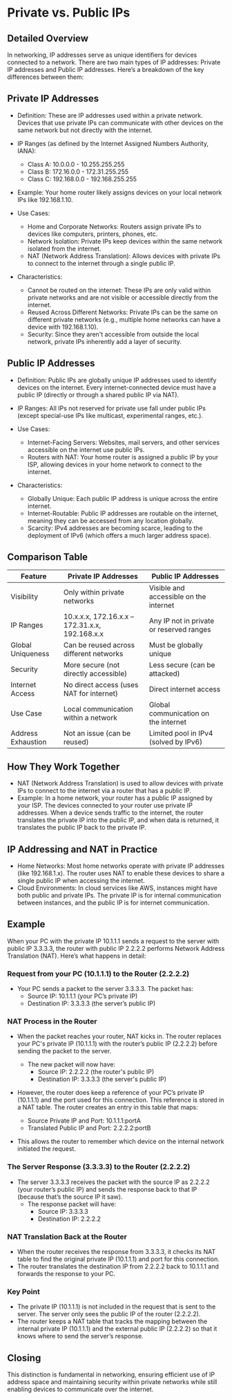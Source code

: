 # Private vs. Public IPs

## Detailed Overview

In networking, IP addresses serve as unique identifiers for devices connected to a network. There are two main types of IP addresses: Private IP addresses and Public IP addresses. Here’s a breakdown of the key differences between them:

## Private IP Addresses

- Definition: These are IP addresses used within a private network. Devices that use private IPs can communicate with other devices on the same network but not directly with the internet.

- IP Ranges (as defined by the Internet Assigned Numbers Authority, IANA):
  - Class A: 10.0.0.0 - 10.255.255.255
  - Class B: 172.16.0.0 - 172.31.255.255
  - Class C: 192.168.0.0 - 192.168.255.255

- Example: Your home router likely assigns devices on your local network IPs like 192.168.1.10.

- Use Cases:
  - Home and Corporate Networks: Routers assign private IPs to devices like computers, printers, phones, etc.
  - Network Isolation: Private IPs keep devices within the same network isolated from the internet.
  - NAT (Network Address Translation): Allows devices with private IPs to connect to the internet through a single public IP.

- Characteristics:
  - Cannot be routed on the internet: These IPs are only valid within private networks and are not visible or accessible directly from the internet.
  - Reused Across Different Networks: Private IPs can be the same on different private networks (e.g., multiple home networks can have a device with 192.168.1.10).
  - Security: Since they aren't accessible from outside the local network, private IPs inherently add a layer of security.

## Public IP Addresses

- Definition: Public IPs are globally unique IP addresses used to identify devices on the internet. Every internet-connected device must have a public IP (directly or through a shared public IP via NAT).

- IP Ranges: All IPs not reserved for private use fall under public IPs (except special-use IPs like multicast, experimental ranges, etc.).

- Use Cases:
  - Internet-Facing Servers: Websites, mail servers, and other services accessible on the internet use public IPs.
  - Routers with NAT: Your home router is assigned a public IP by your ISP, allowing devices in your home network to connect to the internet.

- Characteristics:
  - Globally Unique: Each public IP address is unique across the entire internet.
  - Internet-Routable: Public IP addresses are routable on the internet, meaning they can be accessed from any location globally.
  - Scarcity: IPv4 addresses are becoming scarce, leading to the deployment of IPv6 (which offers a much larger address space).

## Comparison Table

| Feature            | Private IP Addresses                           | Public IP Addresses                      |
| ------------------ | ---------------------------------------------- | ---------------------------------------- |
| Visibility         | Only within private networks                   | Visible and accessible on the internet   |
| IP Ranges          | 10.x.x.x, 172.16.x.x – 172.31.x.x, 192.168.x.x | Any IP not in private or reserved ranges |
| Global Uniqueness  | Can be reused across different networks        | Must be globally unique                  |
| Security           | More secure (not directly accessible)          | Less secure (can be attacked)            |
| Internet Access    | No direct access (uses NAT for internet)       | Direct internet access                   |
| Use Case           | Local communication within a network           | Global communication on the internet     |
| Address Exhaustion | Not an issue (can be reused)                   | Limited pool in IPv4 (solved by IPv6)    |

## How They Work Together

- NAT (Network Address Translation) is used to allow devices with private IPs to connect to the internet via a router that has a public IP.
- Example: In a home network, your router has a public IP assigned by your ISP. The devices connected to your router use private IP addresses. When a device sends traffic to the internet, the router translates the private IP into the public IP, and when data is returned, it translates the public IP back to the private IP.

## IP Addressing and NAT in Practice

- Home Networks: Most home networks operate with private IP addresses (like 192.168.1.x). The router uses NAT to enable these devices to share a single public IP when accessing the internet.
- Cloud Environments: In cloud services like AWS, instances might have both public and private IPs. The private IP is for internal communication between instances, and the public IP is for internet communication.

## Example

When your PC with the private IP 10.1.1.1 sends a request to the server with public IP 3.3.3.3, the router with public IP 2.2.2.2 performs Network Address Translation (NAT). Here’s what happens in detail:

### Request from your PC (10.1.1.1) to the Router (2.2.2.2)

- Your PC sends a packet to the server 3.3.3.3. The packet has:
  - Source IP: 10.1.1.1 (your PC’s private IP)
  - Destination IP: 3.3.3.3 (the server’s public IP)

### NAT Process in the Router

- When the packet reaches your router, NAT kicks in. The router replaces your PC's private IP (10.1.1.1) with the router’s public IP (2.2.2.2) before sending the packet to the server.
  - The new packet will now have:
    - Source IP: 2.2.2.2 (the router's public IP)
    - Destination IP: 3.3.3.3 (the server's public IP)

- However, the router does keep a reference of your PC’s private IP (10.1.1.1) and the port used for this connection. This reference is stored in a NAT table. The router creates an entry in this table that maps:
  - Source Private IP and Port: 10.1.1.1:portA
  - Translated Public IP and Port: 2.2.2.2:portB

- This allows the router to remember which device on the internal network initiated the request.

### The Server Response (3.3.3.3) to the Router (2.2.2.2)

- The server 3.3.3.3 receives the packet with the source IP as 2.2.2.2 (your router’s public IP) and sends the response back to that IP (because that’s the source IP it saw).
  - The response packet will have:
    - Source IP: 3.3.3.3
    - Destination IP: 2.2.2.2

### NAT Translation Back at the Router

- When the router receives the response from 3.3.3.3, it checks its NAT table to find the original private IP (10.1.1.1) and port for this connection.
- The router translates the destination IP from 2.2.2.2 back to 10.1.1.1 and forwards the response to your PC.

### Key Point

- The private IP (10.1.1.1) is not included in the request that is sent to the server. The server only sees the public IP of the router (2.2.2.2).
- The router keeps a NAT table that tracks the mapping between the internal private IP (10.1.1.1) and the external public IP (2.2.2.2) so that it knows where to send the server’s response.

## Closing

This distinction is fundamental in networking, ensuring efficient use of IP address space and maintaining security within private networks while still enabling devices to communicate over the internet.
